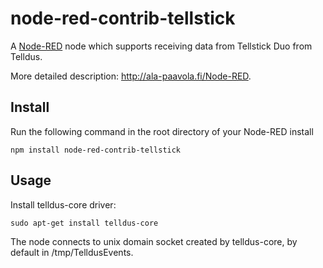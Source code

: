 node-red-contrib-tellstick
====================

A <a href="http://nodered.org" target="_new">Node-RED</a> node which supports receiving data from Tellstick Duo from Telldus.

More detailed description: <a href="http://ala-paavola.fi/Node-RED">http://ala-paavola.fi/Node-RED</a>.

Install
-------

Run the following command in the root directory of your Node-RED install

    npm install node-red-contrib-tellstick


Usage
-----

Install telldus-core driver: 

    sudo apt-get install telldus-core

The node connects to unix domain socket created by telldus-core, by default in /tmp/TelldusEvents.

